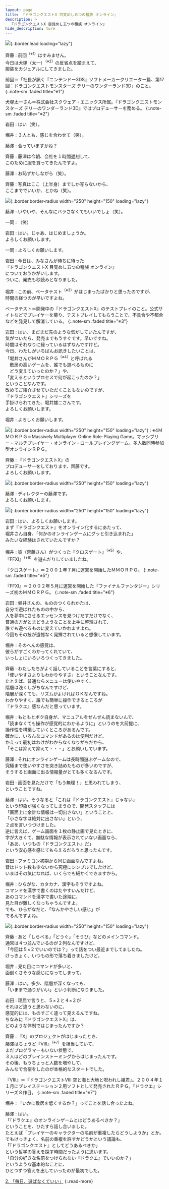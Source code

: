 ```yaml
---
layout: page
title: 『ドラゴンクエストX 目覚めし五つの種族 オンライン』
description: >
  『ドラゴンクエストX 目覚めし五つの種族 オンライン』
hide_description: ture
---
```


![](/interviews/jp/wii/s4mj/vol1/img/mainvisual1.jpg){:.border.lead loading="lazy"}

齊藤
: 前回<sup>（※1）</sup>はすみません。<br>今日は犬塚（太一）<sup>（※2）</sup>の反省点を踏まえて、<br>服装をカジュアルにしてきました。

前回＝「社長が訊く『ニンテンドー3DS』ソフトメーカークリエーター篇、第17回：ドラゴンクエストモンスターズ テリーのワンダーランド3D」のこと。
{:.note-sm .faded title="※1"}

犬塚太一さん＝株式会社スクウェア・エニックス所属。『ドラゴンクエストモンスターズ テリーのワンダーランド3D』ではプロデューサーを務める。
{:.note-sm .faded title="※2"}

岩田
: はい（笑）。

堀井
: ３人とも、感じを合わせて（笑）。

藤澤
: 合っていますかね？

齊藤
: 藤澤は今朝、会社を１時間遅刻して、<br>このために服を買ってきたんですよ。

藤澤
: お恥ずかしながら（笑）。

齊藤
: 写真はここ（上半身）までしか写らないから、<br>ここまででいいか、とかね（笑）。

![](/interviews/jp/wii/s4mj/vol1/img/photo1.jpg){:.border.border-radius width="250" height="150" loading="lazy"}

藤澤
: いやいや、そんなにバラさなくてもいいでしょ（笑）。

一同
: （笑）

岩田
: はい。じゃあ、はじめましょうか。<br>よろしくお願いします。

一同
: よろしくお願いします。

岩田
: 今日は、みなさんが待ちに待った<br>『ドラゴンクエストX 目覚めし五つの種族 オンライン』<br>についておうかがいします。<br>ついに、発売も秒読みとなりました。

堀井
: この前、ベータテスト<sup>（※3）</sup>がはじまったばかりと思ったのですが、<br>時間の経つのが早いですよね。

ベータテスト＝開発中の『ドラゴンクエストX』のテストプレイのこと。公式サイトなどでプレイヤーを募り、テストプレイしてもらうことで、不具合や不都合などを発見して解消している。
{:.note-sm .faded title="※3"}

岩田
: はい、まだまだ先のような気がしていたんですが、<br>気がついたら、発売までもうすぐです。早いですね。<br>時間はそれなりに経っているはずなんですけど。<br>今日、わたしがいちばんお訊きしたいことは、<br>「堀井さんがＭＭＯＲＰＧ<sup>（※4）</sup>と呼ばれる<br>　敷居の高いゲームを、誰でも遊べるものに<br>　どう変えていったのか？」や、<br>「変えるというプロセスで何が起こったのか？」<br>ということなんです。<br>改めてご紹介させていただくこともないのですが、<br>『ドラゴンクエスト』シリーズを<br>手掛けられてきた、堀井雄二さんです。<br>よろしくお願いします。

堀井
: よろしくお願いします。

![](/interviews/jp/wii/s4mj/vol1/img/photo2.jpg){:.border.border-radius width="250" height="150" loading="lazy"}
: ※4ＭＭＯＲＰＧ＝Massively Multiplayer Online Role-Playing Game。マッシブリー・マルチプレイヤー・オンライン・ロールプレイングゲーム。多人数同時参加型オンラインＲＰＧ。

齊藤
: 『ドラゴンクエストX』の<br>プロデューサーをしております、齊藤です。<br>よろしくお願いします。

![](/interviews/jp/wii/s4mj/vol1/img/photo3.jpg){:.border.border-radius width="250" height="150" loading="lazy"}

藤澤
: ディレクターの藤澤です。<br>よろしくお願いします。

![](/interviews/jp/wii/s4mj/vol1/img/photo4.jpg){:.border.border-radius width="250" height="150" loading="lazy"}

岩田
: はい、よろしくお願いします。<br>まず『ドラゴンクエスト』をオンライン化するにあたって、<br>堀井さん自身、「何かのオンラインゲームにグッと引き込まれた」<br>みたいな経験はされていたんですか？

堀井
: 彼（齊藤さん）がつくった『クロスゲート』<sup>（※5）</sup>や、<br>『FFXI』<sup>（※6）</sup>を遊んだりしていましたね。

『クロスゲート』＝２００１年７月に運営を開始したＭＭＯＲＰＧ。
{:.note-sm .faded title="※5"}

『FFXI』＝２００２年５月に運営を開始した『ファイナルファンタジー』シリーズ初のＭＭＯＲＰＧ。
{:.note-sm .faded title="※6"}

岩田
: 堀井さんの、もののつくられかたは、<br>自分で遊ばれたものの中から、<br>人を夢中にさせるエッセンスを見つけだすだけでなく、<br>普通の方がとまどうようなことを上手に整理されて、<br>誰でも遊べるものに変えていかれますよね。<br>今回もその技が遺憾なく発揮されていると想像しています。

堀井
: そのへんの感覚は、<br>彼らがすごくわかってくれていて、<br>いっしょにいろいろつくってきました。

齊藤
: わたしたちがよく話していることを言葉にすると、<br>「使いやすさよりもわかりやすさ」ということなんです。<br>たとえば、普通ならメニューは使いやすく、<br>階層は浅くしがちなんですけど、<br>階層が深くても、リズムがよければＯＫなんですね。<br>わかりやすく、誰でも簡単に操作できるところが<br>『ドラクエ』感なんだと思っています。

堀井
: もともとボク自身が、マニュアルをぜんぜん読まないんで、<br>「読まなくても操作が感覚的にわかるように」というのを大前提に、<br>操作性を構築していくところがあるんです。<br>確かに、いろんなコマンドがあるのは便利だけど、<br>かえって最初はわけがわからなくなりがちだから、<br>「そこは抑えて抑えて・・・」とお願いしています。

藤澤
: それにオンラインゲームは長時間遊ぶゲームなので、<br>究極まで使いやすさを突き詰めたものが多いのですが、<br>そうすると画面に出る情報量がとても多くなるんです。

岩田
: 画面を見ただけで「もう無理！」と思われてしまう、<br>ということですね。

藤澤
: はい。そうなると「これは『ドラゴンクエスト』じゃない」<br>という印象が強くなってしまうので、開発スタッフには<br>「画面上に余計な情報は一切出さない」ということと、<br>「小さな字は絶対に出さない」という、<br>２点を言いつづけました。<br>逆に言えば、ゲーム画面を１枚の静止画で見たときに、<br>字が大きくて、無駄な情報が表示されていない画面なら、<br>「ああ、いつもの『ドラゴンクエスト』だ」<br>という安心感を感じてもらえるだろうと思ったんです。

岩田
: ファミコン初期から同じ画面なんですよね。<br>昔はドット数も少ないから究極にシンプルでしたけど、<br>いまはその気になれば、いくらでも細かくできますから。

堀井
: ひらがな、カタカナ、漢字もそうですよね。<br>コマンドを漢字で書くのはたやすいんだけど、<br>あのコマンドを漢字で書いた途端に、<br>見た目が難しくなっちゃうんですよ。<br>でも、ひらがなだと、「なんかやさしい感じ」が<br>でるんですよね。

![](/interviews/jp/wii/s4mj/vol1/img/photo5.jpg){:.border.border-radius width="250" height="150" loading="lazy"}

齊藤
: あと「しらべる」「どうぐ」「そうび」などのメインコマンド。<br>通常は４つ並んでいるのが２列なんですけど、<br>「今回は５×２でいいのでは？」って話をつい最近までしてましたね。<br>けっきょく、いつもの形で落ち着きましたけど。

堀井
: 見た目にコマンドが多いと、<br>面倒くさそうな感じになってしまって。

藤澤
: はい。多少、階層が深くなっても、<br>「いままで通りがいい」という判断になりました。

岩田
: 理屈で言うと、５×２と４×２が<br>それほど違うと思わないのに、<br>感覚的には、ものすごく違って見えるんですね。<br>ちなみに『ドラゴンクエストX』は、<br>どのような体制ではじまったんですか？

齊藤
: 『X』のプロジェクトがはじまったとき、<br>藤澤はちょうど『VIII』<sup>（※7）</sup>を担当していて、<br>まだプログラマーもいない状態で、<br>３人ほどのブレインストーミングからはじまったんです。<br>その後、もうちょっと人数を増やして、<br>みんなで合宿をしたのが本格的なスタートでした。

『VIII』＝『ドラゴンクエストVIII 空と海と大地と呪われし姫君』。２００４年１１月にプレイステーション２用ソフトとして発売されたＲＰＧ。『ドラクエ』シリーズ８作目。
{:.note-sm .faded title="※7"}

堀井
: 「いかに敷居を低くするか？」ってことを話し合ったよね。

藤澤
: はい。<br>「『ドラクエ』のオンラインゲームとはどうあるべきか？」<br>ということを、ひたすら話し合いました。<br>たとえば「プレイヤーのキャラクターの名前が重複したらどうしようか」とか。<br>でもけっきょく、名前の重複を許すかどうかという議論も、<br>「『ドラゴンクエスト』としてどうあるべきか」<br>という哲学の答えを探す時間だったように思います。<br>「自分の好きな名前をつけられない『ドラクエ』でいいのか？」<br>というような基本的なことに、<br>ひとつずつ答えを出していったのが最初でした。

[2. 「毎日、遊ばなくていい」](2.md)
{:.read-more}

